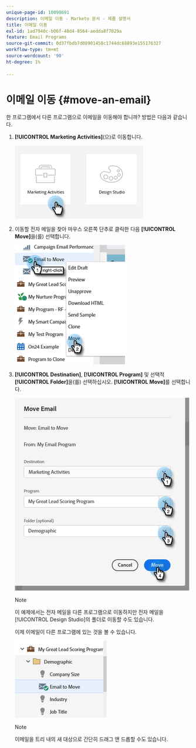 ```yaml
---
unique-page-id: 10098691
description: 이메일 이동 - Marketo 문서 - 제품 설명서
title: 이메일 이동
exl-id: 1ad7940c-b06f-48d4-8564-aedda8f7029a
feature: Email Programs
source-git-commit: 0d37fbdb7d08901458c1744dc68893e155176327
workflow-type: tm+mt
source-wordcount: '90'
ht-degree: 1%

---
```


# 이메일 이동 {#move-an-email}

한 프로그램에서 다른 프로그램으로 이메일을 이동해야 합니까? 방법은 다음과 같습니다.

1. **[!UICONTROL Marketing Activities]**(으)로 이동합니다.

   ![](assets/move-an-email-1.png)

1. 이동할 전자 메일을 찾아 마우스 오른쪽 단추로 클릭한 다음 **[!UICONTROL Move]**&#x200B;을(를) 선택합니다.

   ![](assets/move-an-email-2.png)

1. **[!UICONTROL Destination]**, **[!UICONTROL Program]** 및 선택적 **[!UICONTROL Folder]**&#x200B;을(를) 선택하십시오. **[!UICONTROL Move]**&#x200B;를 선택합니다.

   ![](assets/move-an-email-3.png)

   >[!NOTE]
   >
   >이 예제에서는 전자 메일을 다른 프로그램으로 이동하지만 전자 메일을 [!UICONTROL Design Studio]의 폴더로 이동할 수도 있습니다.

   이제 이메일이 다른 프로그램에 있는 것을 볼 수 있습니다.

   ![](assets/move-an-email-4.png)

   >[!NOTE]
   >
   >이메일을 트리 내의 새 대상으로 간단히 드래그 앤 드롭할 수도 있습니다.
